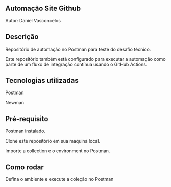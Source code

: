 ## Automação Site Github
Autor: Daniel Vasconcelos

## Descrição
Repositório de automação no Postman para teste do desafio técnico.

Este repositório também está configurado para executar a automação como parte de um fluxo de integração contínua usando o GitHub Actions.

## Tecnologias utilizadas
Postman

Newman

## Pré-requisito
Postman instalado.

Clone este repositório em sua máquina local.

Importe a collection e o environment no Postman.

## Como rodar

Defina o ambiente e execute a coleção no Postman

